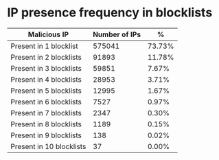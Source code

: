 # IP presence frequency in blocklists
| Malicious IP | Number of IPs | % |
|----|----|----|
| Present in 1 blocklist | 575041 | 73.73% |
| Present in 2 blocklists | 91893 | 11.78% |
| Present in 3 blocklists | 59851 | 7.67% |
| Present in 4 blocklists | 28953 | 3.71% |
| Present in 5 blocklists | 12995 | 1.67% |
| Present in 6 blocklists | 7527 | 0.97% |
| Present in 7 blocklists | 2347 | 0.30% |
| Present in 8 blocklists | 1189 | 0.15% |
| Present in 9 blocklists | 138 | 0.02% |
| Present in 10 blocklists | 37 | 0.00% |
